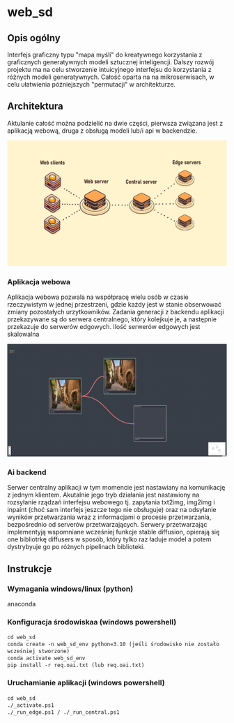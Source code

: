 # web_sd

## Opis ogólny

Interfejs graficzny typu "mapa myśli" do kreatywnego korzystania z graficznych generatywnych modeli sztucznej inteligencji.
Dalszy rozwój projektu ma na celu stworzenie intuicyjnego interfejsu do korzystania z różnych modeli generatywnych.
Całość oparta na na mikroserwisach, w celu ułatwienia późniejszych "permutacji" w architekturze. 

## Architektura

Aktulanie całość można podzielić na dwie części, pierwsza związana jest z aplikacją webową, druga z obsługą modeli lub/i api w backendzie.

![App screan](assets/arch.png)

### Aplikacja webowa

Aplikacja webowa pozwala na współpracę wielu osób w czasie rzeczywistym w jednej przestrzeni, gdzie każdy jest w stanie obserwować zmiany pozostałych urzytkowników. Zadania generacji z backendu aplikacji przekazywane są do serwera centralnego, który kolejkuje je, a następnie przekazuje do serwerów edgowych. Ilość serwerów edgowych jest skalowalna

![App screan](assets/screan.jpg)

### Ai backend

Serwer centralny aplikacji w tym momencie jest nastawiany na komunikację z jednym klientem. Akutalnie jego tryb działania jest nastawiony na rozsyłanie rządzań interfejsu webowego tj. zapytania txt2img, img2img i inpaint (choć sam interfejs jeszcze tego nie obsługuje) oraz na odsyłanie wyników przetwarzania wraz z informacjami o procesie przetwarzania, bezpośrednio od serverów przetwarzających. 
Serwery przetwarzając implementyją wspomniane wcześniej funkcje stable diffusion, opierają się one bibliotrkę diffusers w sposób, który tylko raz ładuje model a potem dystrybyuje go po różnych pipelinach biblioteki.

## Instrukcje

### Wymagania windows/linux (python)

anaconda

### Konfiguracja środowiskaa (windows powershell)

```
cd web_sd
conda create -n web_sd_env python=3.10 (jeśli środowisko nie zostało wcześniej stworzone)
conda activate web_sd_env
pip install -r req.oai.txt (lub req.oai.txt)

```

### Uruchamianie aplikacji (windows powershell)


```
cd web_sd
./_activate.ps1
./_run_edge.ps1 / ./_run_central.ps1

```
    